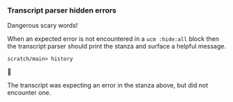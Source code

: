 ### Transcript parser hidden errors

Dangerous scary words\!

When an expected error is not encountered in a `ucm :hide:all` block
then the transcript parser should print the stanza
and surface a helpful message.

``` ucm
scratch/main> history
```



🛑

The transcript was expecting an error in the stanza above, but did not encounter one.

